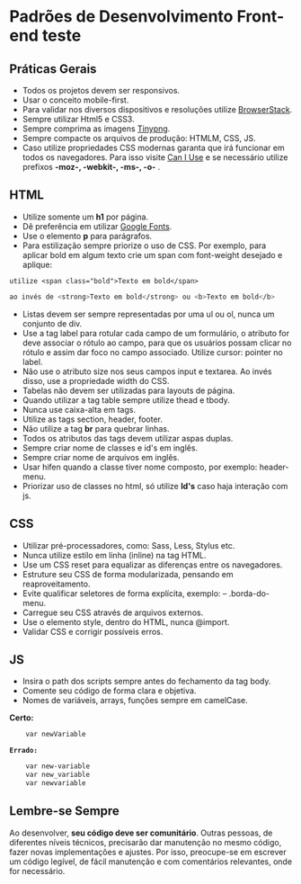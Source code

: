 # Padrões de Desenvolvimento Front-end teste

## Práticas Gerais

- Todos os projetos devem ser responsivos.
- Usar o conceito mobile-first.
- Para validar nos diversos dispositivos e resoluções utilize [BrowserStack](https://www.browserstack.com/).
- Sempre utilizar Html5 e CSS3.
- Sempre comprima as imagens [Tinypng](https://tinypng.com/).
- Sempre compacte os arquivos de produção: HTMLM, CSS, JS.
- Caso utilize propriedades CSS modernas garanta que irá funcionar em todos os navegadores. Para isso visite [Can I Use](https://caniuse.com/) e se necessário utilize prefixos **-moz-, -webkit-, -ms-, -o-** .


## HTML

- Utilize somente um **h1** por página.
- Dê preferência em utilizar [Google Fonts](https://fonts.google.com/).
- Use o elemento **p** para parágrafos.
- Para estilização sempre priorize o uso de CSS. Por exemplo, para aplicar bold em algum texto crie um span com font-weight desejado e aplique:

```
utilize <span class="bold">Texto em bold</span>
```
```sh
ao invés de <strong>Texto em bold</strong> ou <b>Texto em bold</b>
```
- Listas devem ser sempre representadas por uma ul ou ol, nunca um conjunto de div.
- Use a tag label para rotular cada campo de um formulário, o atributo for deve associar o rótulo ao campo, para que os usuários possam clicar no rótulo e assim dar foco no campo associado. Utilize cursor: pointer no label.
- Não use o atributo size nos seus campos input e textarea. Ao invés disso, use a propriedade width do CSS.
- Tabelas não devem ser utilizadas para layouts de página.
- Quando utilizar a tag table sempre utilize thead e tbody.
- Nunca use caixa-alta em tags.
- Utilize as tags section, header, footer.
- Não utilize a tag **br** para quebrar linhas.
- Todos os atributos das tags devem utilizar aspas duplas.
- Sempre criar nome de classes e id's em inglês.
- Sempre criar nome de arquivos em inglês.
- Usar hifen quando a classe tiver nome composto, por exemplo: header-menu.
- Priorizar uso de classes no html, só utilize **Id's** caso haja interação com js.

## CSS
- Utilizar pré-processadores, como: Sass, Less, Stylus etc.
- Nunca utilize estilo em linha (inline) na tag HTML.
- Use um CSS reset para equalizar as diferenças entre os navegadores.
- Estruture seu CSS de forma modularizada, pensando em reaproveitamento.
- Evite qualificar seletores de forma explícita, exemplo: – .borda-do-menu.
- Carregue seu CSS através de arquivos externos.
- Use o elemento style, dentro do HTML, nunca @import.
- Validar CSS e corrigir possíveis erros.

## JS
- Insira o path dos scripts sempre antes do fechamento da tag body.
- Comente seu código de forma clara e objetiva.
- Nomes de variáveis, arrays, funções sempre em camelCase.

**Certo:**
```sh
	var newVariable
```
**`Errado:`**
```sh
	var new-variable
	var new_variable
	var newvariable
```

## Lembre-se Sempre

Ao desenvolver, **seu código deve ser comunitário**. Outras pessoas, de diferentes níveis técnicos, precisarão dar manutenção no mesmo código, fazer novas implementações e ajustes. Por isso, preocupe-se em escrever um código legível, de fácil manutenção e com comentários relevantes, onde for necessário.